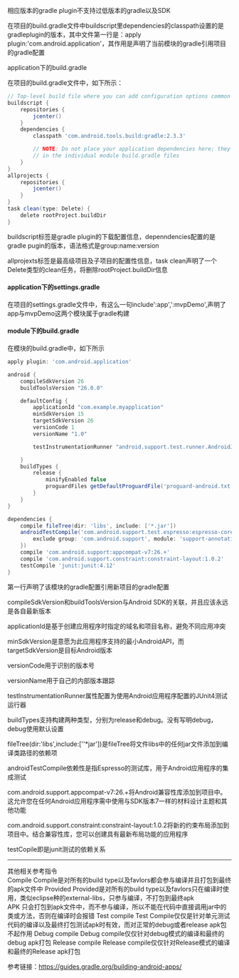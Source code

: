 相应版本的gradle plugin不支持过低版本的gradle以及SDK

在项目的build.gradle文件中buildscript里dependencies的classpath设置的是gradleplugin的版本，其中文件第一行是：apply plugin:'com.android.application'，其作用是声明了当前模块的gradle引用项目的gradle配置



application下的build.gradle

在项目的build.gradle文件中，如下所示：

```groovy
// Top-level build file where you can add configuration options common to all sub-projects/modules.
buildscript {
    repositories {    
        jcenter()
    }
    dependencies {
        classpath 'com.android.tools.build:gradle:2.3.3'

        // NOTE: Do not place your application dependencies here; they belong
        // in the individual module build.gradle files
    }
}
allprojects {
    repositories {
        jcenter()
    }
}
task clean(type: Delete) {
    delete rootProject.buildDir
}
```

buildscript标签是gradle plugin的下载配置信息，depenndencies配置的是gradle pugin的版本，语法格式是group:name:version

allprojexts标签是最高级项目及子项目的配置性信息，task clean声明了一个Delete类型的clean任务，将删除rootProject.buildDir信息

#### application下的settings.gradle

在项目的settings.gradle文件中，有这么一句include':app',':mvpDemo',声明了app与mvpDemo这两个模块属于gradle构建



#### module下的build.gradle

在模块的build.gradle中，如下所示

```groovy
apply plugin: 'com.android.application'

android {
    compileSdkVersion 26
    buildToolsVersion "26.0.0"

    defaultConfig {
        applicationId "com.example.myapplication"
        minSdkVersion 15
        targetSdkVersion 26
        versionCode 1
        versionName "1.0"

        testInstrumentationRunner "android.support.test.runner.AndroidJUnitRunner"

    }
    buildTypes {
        release {
            minifyEnabled false
            proguardFiles getDefaultProguardFile('proguard-android.txt'), 'proguard-rules.pro'
        }
    }
}

dependencies {
    compile fileTree(dir: 'libs', include: ['*.jar'])
    androidTestCompile('com.android.support.test.espresso:espresso-core:2.2.2', {
        exclude group: 'com.android.support', module: 'support-annotations'
    })
    compile 'com.android.support:appcompat-v7:26.+'
    compile 'com.android.support.constraint:constraint-layout:1.0.2'
    testCompile 'junit:junit:4.12'
}
```

第一行声明了该模块的gradle配置引用新项目的gradle配置

compileSdkVersion和buildToolsVersion与Android SDK的关联，并且应该永远是各自最新版本

applicationId是基于创建应用程序时指定的域名和项目名称，避免不同应用冲突

minSdkVersion是意愿为此应用程序支持的最小AndroidAPI，而targetSdkVersion是目标Android版本

versionCode用于识别的版本号

versionName用于自己的内部版本跟踪

testInstrumentationRunner属性配置为使用Android应用程序配置的JUnit4测试运行器

buildTypes支持构建两种类型，分别为release和debug。没有写明debug，debug使用默认设置



fileTree(dir:'libs',include:[''*jar'])是fileTree将文件libs中的任何jar文件添加到编译类路径的依赖项

androidTestCompile依赖性是指Espresso的测试库，用于Android应用程序的集成测试

com.android.support.appcompat-v7:26.+将Android兼容性库添加到项目中。这允许您在任何Android应用程序需中使用与SDK版本7一样的材料设计主题和其他功能

com.android.support.constraint:constraint-layout:1.0.2将新的约束布局添加到项目中。结合兼容性库，您可以创建具有最新布局功能的应用程序

testCopile即是junit测试的依赖关系

---


其他相关参考指令  
Compile
	Compile是对所有的build type以及favlors都会参与编译并且打包到最终的apk文件中
Provided
	Provided是对所有的build type以及favlors只在编译时使用，类似eclipse种的external-libs，只参与编译，不打包到最终apk	
APK
	只会打包到apk文件中，而不参与编译，所以不能在代码中直接调用jar中的类或方法，否则在编译时会报错
Test compile
	Test Compile仅仅是针对单元测试代码的编译以及最终打包测试apk时有效，而对正常的debug或者release apk包不起作用
Debug compile
	Debug compile仅仅针对debug模式的编译和最终的debug apk打包
Release compile
	Release compile仅仅针对Release模式的编译和最终的Release apk打包

参考链接：https://guides.gradle.org/building-android-apps/